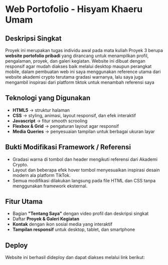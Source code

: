 # Web Portofolio - Hisyam Khaeru Umam

## Deskripsi Singkat
Proyek ini merupakan tugas individu awal pada mata kuliah Proyek 3 berupa **website portofolio pribadi** yang dirancang untuk menampilkan profil, pengalaman, proyek, dan galeri kegiatan. Website ini dibuat dengan responsif agar mudah diakses baik melalui desktop maupun perangkat mobile, dalam pembuatan web ini saya menggunakan reference utama dari website akademi crypto terutama gradasi warnanya, lalu saya juga mengambil inspirasi dari platform tiktok untuk menambah referensi saya

## Teknologi yang Digunakan
- **HTML5** → struktur halaman  
- **CSS** → styling, animasi, layout responsif, dan efek interaktif  
- **Javascript** → fitur smooth scrooling
- **Flexbox & Grid** → pengaturan layout agar responsif  
- **Media Queries** → penyesuaian tampilan untuk berbagai ukuran layar  
 
## Bukti Modifikasi Framework / Referensi
- Gradasi warna di tombol dan header mengikuti referensi dari Akademi Crypto.  
- Layout dan beberapa efek hover tombol menyesuaikan inspirasi desain modern ala platform TikTok.  
- Semua modifikasi dilakukan langsung pada file HTML dan CSS tanpa menggunakan framework eksternal.  

## Fitur Utama
- Bagian **"Tentang Saya"** dengan video profil dan deskripsi singkat  
- Daftar **Proyek & Galeri Kegiatan**  
- **Kontak** dengan ikon sosial media yang interaktif  
- **Tampilan responsif** untuk desktop, tablet, dan smartphone

## Deploy
Website ini berhasil dideploy dan dapat diakses melalui link berikut:  

